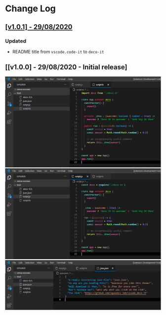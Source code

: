 # Change Log

## [[v1.0.1] - 29/08/2020](https://github.com/squeeble-ink/vscode.deco-it/releases/tag/v1.0.1)

### Updated

- README title from `vscode.code-it` to `deco-it`

## [[v1.0.0] - 29/08/2020 - Initial release]

![Trepid Ink](./assets/deco-it-ts-100.png)  
![Trepid Ink](./assets/deco-it-js-100.png)  
![Trepid Ink](./assets/deco-it-json-100.png)
